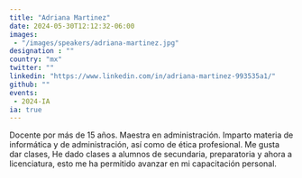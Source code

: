 ```yaml
---
title: "Adriana Martinez"
date: 2024-05-30T12:12:32-06:00
images: 
 - "/images/speakers/adriana-martinez.jpg"
designation : ""
country: "mx"
twitter: ""
linkedin: "https://www.linkedin.com/in/adriana-martinez-993535a1/"
github: ""
events: 
 - 2024-IA
ia: true
---
```


Docente por más de 15 años. Maestra en administración. Imparto materia de informática y de administración, así como de ética profesional. Me gusta dar clases, He dado clases a alumnos de secundaria, preparatoria y ahora a licenciatura, esto me ha permitido avanzar en mi capacitación personal.
